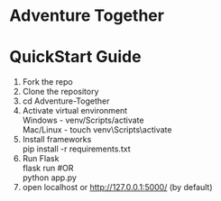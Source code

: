 # Adventure Together

# QuickStart Guide 

1. Fork the repo 
2. Clone the repository 
3. cd Adventure-Together 
4. Activate virtual environment <br> 
   Windows - venv/Scripts/activate <br>
   Mac/Linux - touch  venv\Scripts\activate 
5. Install frameworks <br>
   pip install -r requirements.txt 
6. Run Flask <br>
   flask run   #OR <br>
   python app.py
7. open localhost or http://127.0.0.1:5000/ (by default)
